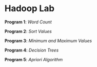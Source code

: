 # Hadoop Lab

**Program 1**: *Word Count*

**Program 2**: *Sort Values*

**Program 3**: *Minimum and Maximum Values*

**Program 4**: *Decision Trees*

**Program 5**: *Apriori Algorithm*
